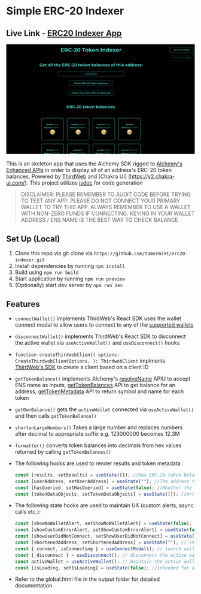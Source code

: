 # Simple ERC-20 Indexer

## Live Link - [ERC20 Indexer App](https://erc20indexer.netlify.app/)

![img](./SPA-Home-1.png)

This is an skeleton app that uses the Alchemy SDK rigged to [Alchemy's Enhanced APIs](https://docs.alchemy.com/reference/enhanced-apis-overview) in order to display all of an address's ERC-20 token balances. Powered by [ThirdWeb](https://portal.thirdweb.com/) and [Chakra UI] (https://v2.chakra-ui.com/). This project utilizes [jsdoc](https://jsdoc.app/) for code generation

> DISCLAIMER: PLEASE REMEMBER TO AUDIT CODE BEFORE TRYING TO TEST ANY APP. PLEASE DO NOT CONNECT YOUR PRIMARY WALLET TO TRY THIS APP. ALWAYS REMEMBER TO USE A WALLET WITH NON-ZERO FUNDS IF CONNECTING. KEYING IN YOUR WALLET ADDRESS / ENS NAME IS THE BEST WAY TO CHECK BALANCE

## Set Up (Local)

1. Clone this repo via git clone via `https://github.com/tamermint/erc20-indexer.git`
2. Install dependencies by running `npm install`
3. Build using `npm run build`
4. Start application by running `npm run preview`
5. (Optionally) start dev server by `npm run dev`

## Features

- `connectWallet()` implements ThirdWeb's React SDK uses the wallet connect modal to allow users to connect to any of the [supported wallets](https://portal.thirdweb.com/typescript/v5/supported-wallets)

- `disconnectWallet()` implements ThirdWeb's React SDK to disconnect the active wallet via `useActiveWallet()` and `useDisconnect()` hooks

- `function createThirdwebClient( options: CreateThirdwebClientOptions, ): ThirdwebClient` implments [ThirdWeb's SDK](https://portal.thirdweb.com/references/typescript/v5/createThirdwebClient) to create a client based on a client ID

- `getTokenBalance()` implements Alchemy's [resolveName](https://docs.alchemy.com/docs/how-to-resolve-ewallet-given-ens#4-write-script-using-resolvename-to-resolve-a-wallet-address-from-an-ens-domain) APIU to accept ENS name as inputs, [getTokenBalances](https://docs.alchemy.com/reference/gettokenbalances-sdk-v3) API to get balance for an address, [getTokenMetadata](https://docs.alchemy.com/reference/gettokenmetadata-sdk-v3) API to return symbol and name for each token

- `getOwnBalance()` gets the `activeWallet` connected via `useActiveWallet()` and then calls `getTokenBalance()`

- `shortenLargeNumbers()` Takes a large number and replaces numbers after decimal to appropriate suffix e.g. 123000000 becomes 12.3M

- `formatter()` converts token balances into decimals from hex values returned by calling `getTokenBalances()`

- The following hooks are used to render results and token metadata :

  ```jsx
  const [results, setResults] = useState([]); //Raw ERC-20 token balances returned by Alchemy.
  const [userAddress, setUserAddress] = useState(""); //The address to check for token balances, or the connected wallet address if one is connected.
  const [hasQueried, setHasQueried] = useState(false); //Whether the user has queried for ERC-20 token balances.
  const [tokenDataObjects, setTokenDataObjects] = useState([]); //Array of token metadata objects from Alchemy (symbol, decimals, logo, etc.).
  ```

- The following state hooks are used to maintain UX (custom alerts, async calls etc.):

  ```jsx
  const [showNoWalletAlert, setShowNoWalletAlert] = useState(false); // Show alert if no wallet is connected
  const [showCustomErrorAlert, setShowCustomErrorAlert] = useState(false); // Show alert if an unexpected error occured and asks user to contact dev
  const [showUserDidNotConnect, setShowUserDidNotConnect] = useState(false); // Show alert if user did not connect
  const [shortenedAddress, setShortenedAddress] = useState(""); // shorten the wallet address so UI doesn't break
  const { connect, isConnecting } = useConnectModal(); // launch wallet connect modal
  const { disconnect } = useDisconnect(); // disconnect the active wallet
  const activeWallet = useActiveWallet(); // maintain the active wallet
  const [isLoading, setIsLoading] = useState(false); //intended for async calls so user doesn't see a blank screen
  ```

- Refer to the global.html file in the output folder for detailed documentation
